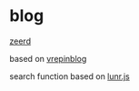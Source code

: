 # blog

[zeerd](http://blog.zeerd.com)


based on [vrepinblog](https://github.com/vitalyrepin/vrepinblog)

search function based on [lunr.js](http://jekyll.tips/jekyll-casts/jekyll-search-using-lunr-js/)
